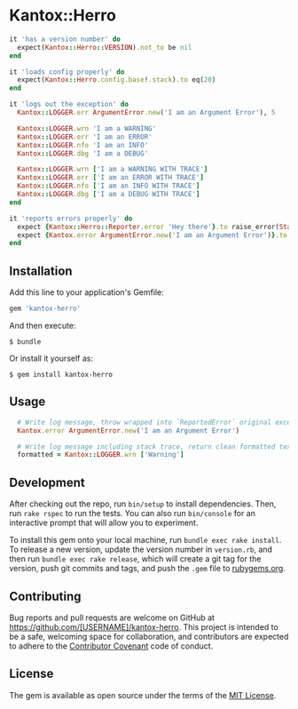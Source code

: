 # Kantox::Herro

```ruby
it 'has a version number' do
  expect(Kantox::Herro::VERSION).not_to be nil
end

it 'loads config properly' do
  expect(Kantox::Herro.config.base!.stack).to eq(20)
end

it 'logs out the exception' do
  Kantox::LOGGER.err ArgumentError.new('I am an Argument Error'), 5

  Kantox::LOGGER.wrn 'I am a WARNING'
  Kantox::LOGGER.err 'I am an ERROR'
  Kantox::LOGGER.nfo 'I am an INFO'
  Kantox::LOGGER.dbg 'I am a DEBUG'

  Kantox::LOGGER.wrn ['I am a WARNING WITH TRACE']
  Kantox::LOGGER.err ['I am an ERROR WITH TRACE']
  Kantox::LOGGER.nfo ['I am an INFO WITH TRACE']
  Kantox::LOGGER.dbg ['I am a DEBUG WITH TRACE']
end

it 'reports errors properly' do
  expect {Kantox::Herro::Reporter.error 'Hey there'}.to raise_error(StandardError)
  expect {Kantox.error ArgumentError.new('I am an Argument Error')}.to raise_error(ArgumentError)
end
```

## Installation

Add this line to your application's Gemfile:

```ruby
gem 'kantox-herro'
```

And then execute:

    $ bundle

Or install it yourself as:

    $ gem install kantox-herro

## Usage

```ruby
  # Write log message, throw wrapped into `ReportedError` original exception:
  Kantox.error ArgumentError.new('I am an Argument Error')

  # Write log message including stack trace, return clean formatted text:
  formatted = Kantox::LOGGER.wrn ['Warning']
```

## Development

After checking out the repo, run `bin/setup` to install dependencies. Then, run `rake rspec` to run the tests. You can also run `bin/console` for an interactive prompt that will allow you to experiment.

To install this gem onto your local machine, run `bundle exec rake install`. To release a new version, update the version number in `version.rb`, and then run `bundle exec rake release`, which will create a git tag for the version, push git commits and tags, and push the `.gem` file to [rubygems.org](https://rubygems.org).

## Contributing

Bug reports and pull requests are welcome on GitHub at https://github.com/[USERNAME]/kantox-herro. This project is intended to be a safe, welcoming space for collaboration, and contributors are expected to adhere to the [Contributor Covenant](contributor-covenant.org) code of conduct.


## License

The gem is available as open source under the terms of the [MIT License](http://opensource.org/licenses/MIT).
